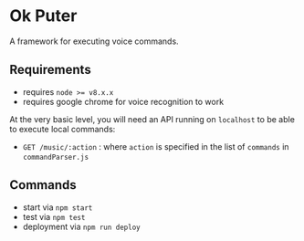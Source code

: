 # Ok Puter

A framework for executing voice commands.

## Requirements

- requires `node >= v8.x.x`
- requires google chrome for voice recognition to work

At the very basic level, you will need an API running on `localhost` to be able to execute local commands:

- `GET /music/:action` : where `action` is specified in the list of `commands` in `commandParser.js`

## Commands

- start via `npm start`
- test via `npm test`
- deployment via `npm run deploy`
